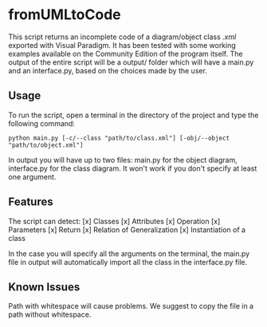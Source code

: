 # fromUMLtoCode

This script returns an incomplete code of a diagram/object class _.xml_ exported with Visual Paradigm. It has been tested with some working examples available on the Community Edition of the program itself. The output of the entire script will be a output/ folder which will have a main.py and an interface.py, based on the choices made by the user.


## Usage

To run the script, open a terminal in the directory of the project and type the following command:

``` python main.py [-c/--class "path/to/class.xml"] [-obj/--object "path/to/object.xml"] ```

In output you will have up to two files: main.py for the object diagram, interface.py for the class diagram. It won't work if you don't specify at least one argument.

## Features

The script can detect:
[x] Classes
[x] Attributes
[x] Operation
[x] Parameters
[x] Return
[x] Relation of Generalization
[x] Instantiation of a class

In the case you will specify all the arguments on the terminal, the main.py file in output will automatically import all the class in the interface.py file.

## Known Issues

Path with whitespace will cause problems. We suggest to copy the file in a path without whitespace.
